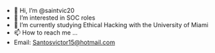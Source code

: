 - 👋 Hi, I’m @saintvic20
- 👀 I’m interested in SOC roles
- 🌱 I’m currently studying Ethical Hacking with the University of Miami
- 📫 How to reach me ...
- Email: Santosvictor15@hotmail.com

<!---
saintvic20/saintvic20 is a ✨ special ✨ repository because its `README.md` (this file) appears on your GitHub profile.
You can click the Preview link to take a look at your changes.
--->
